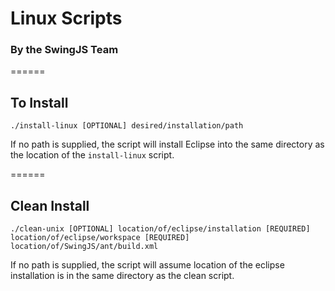 # Linux Scripts
### By the SwingJS Team

======
## To Install

```
./install-linux [OPTIONAL] desired/installation/path
```

If no path is supplied, the script will install Eclipse into the same directory as the location of the `install-linux` script.

======
## Clean Install

```
./clean-unix [OPTIONAL] location/of/eclipse/installation [REQUIRED] location/of/eclipse/workspace [REQUIRED] location/of/SwingJS/ant/build.xml
```

If no path is supplied, the script will assume location of the eclipse installation is in the same directory as the clean script. 
